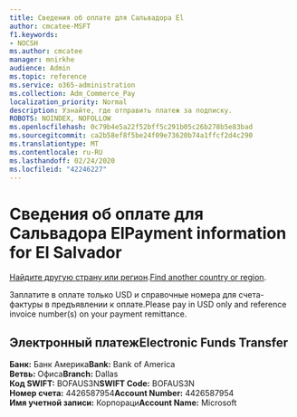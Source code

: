 ```yaml
---
title: Сведения об оплате для Сальвадора El
author: cmcatee-MSFT
f1.keywords:
- NOCSH
ms.author: cmcatee
manager: mnirkhe
audience: Admin
ms.topic: reference
ms.service: o365-administration
ms.collection: Adm_Commerce_Pay
localization_priority: Normal
description: Узнайте, где отправить платеж за подписку.
ROBOTS: NOINDEX, NOFOLLOW
ms.openlocfilehash: 0c79b4e5a22f52bff5c291b05c26b278b5e83bad
ms.sourcegitcommit: ca2b58ef8f5be24f09e73620b74a1ffcf2d4c290
ms.translationtype: MT
ms.contentlocale: ru-RU
ms.lasthandoff: 02/24/2020
ms.locfileid: "42246227"
---
```

# <a name="payment-information-for-el-salvador"></a><span data-ttu-id="7570e-103">Сведения об оплате для Сальвадора El</span><span class="sxs-lookup"><span data-stu-id="7570e-103">Payment information for El Salvador</span></span>

<span data-ttu-id="7570e-104">[Найдите другую страну или регион](../billing-and-payments/pay-for-your-subscription.md).</span><span class="sxs-lookup"><span data-stu-id="7570e-104">[Find another country or region](../billing-and-payments/pay-for-your-subscription.md).</span></span>

<span data-ttu-id="7570e-105">Заплатите в оплате только USD и справочные номера для счета-фактуры в предъявлении к оплате.</span><span class="sxs-lookup"><span data-stu-id="7570e-105">Please pay in USD only and reference invoice number(s) on your payment remittance.</span></span>

## <a name="electronic-funds-transfer"></a><span data-ttu-id="7570e-106">Электронный платеж</span><span class="sxs-lookup"><span data-stu-id="7570e-106">Electronic Funds Transfer</span></span>

<span data-ttu-id="7570e-107">**Банк:** Банк Америка</span><span class="sxs-lookup"><span data-stu-id="7570e-107">**Bank:** Bank of America</span></span>  
<span data-ttu-id="7570e-108">**Ветвь:** Офиса</span><span class="sxs-lookup"><span data-stu-id="7570e-108">**Branch:** Dallas</span></span>  
<span data-ttu-id="7570e-109">**Код SWIFT:** BOFAUS3N</span><span class="sxs-lookup"><span data-stu-id="7570e-109">**SWIFT Code:** BOFAUS3N</span></span>  
<span data-ttu-id="7570e-110">**Номер счета:** 4426587954</span><span class="sxs-lookup"><span data-stu-id="7570e-110">**Account Number:** 4426587954</span></span>  
<span data-ttu-id="7570e-111">**Имя учетной записи:** Корпораци</span><span class="sxs-lookup"><span data-stu-id="7570e-111">**Account Name:** Microsoft</span></span>  